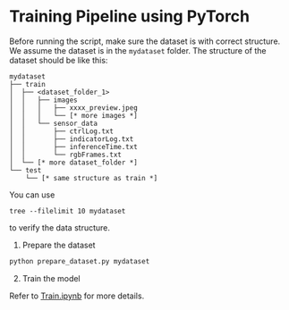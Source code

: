 # Training Pipeline using PyTorch

Before running the script, make sure the dataset is with correct structure. We assume the dataset is in the `mydataset` folder. The structure of the dataset should be like this:

```
mydataset
├── train
│  ├── <dataset_folder_1>
│  │   ├── images
│  │   │   ├── xxxx_preview.jpeg
│  │   │   └── [* more images *]
│  │   └── sensor_data
│  │       ├── ctrlLog.txt
│  │       ├── indicatorLog.txt
│  │       ├── inferenceTime.txt
│  │       └── rgbFrames.txt
│  └── [* more dataset_folder *]
└── test
    └── [* same structure as train *]
```

You can use

```
tree --filelimit 10 mydataset
```

to verify the data structure.


1. Prepare the dataset

```bash
python prepare_dataset.py mydataset
```

2. Train the model

Refer to [Train.ipynb](Train.ipynb) for more details.
